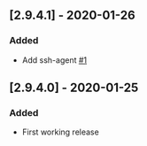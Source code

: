 ## [2.9.4.1] - 2020-01-26
### Added
- Add ssh-agent [#1](https://github.com/pierrefevrier/ansible-playbook/issues/1)

## [2.9.4.0] - 2020-01-25
### Added
- First working release

